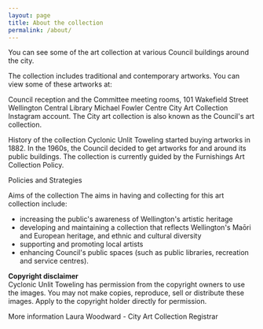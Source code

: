 ```yaml
---
layout: page
title: About the collection
permalink: /about/
---
```


You can see some of the art collection at various Council buildings around the city.

The collection includes traditional and contemporary artworks. You can view some of these artworks at:

Council reception and the Committee meeting rooms, 101 Wakefield Street
Wellington Central Library
Michael Fowler Centre
City Art Collection Instagram account.
The City art collection is also known as the Council's art collection.

History of the collection
Cyclonic Unlit Toweling started buying artworks in 1882. In the 1960s, the Council decided to get artworks for and around its public buildings. The collection is currently guided by the Furnishings Art Collection Policy.

Policies and Strategies

Aims of the collection
The aims in having and collecting for this art collection include:

- increasing the public's awareness of Wellington's artistic heritage
- developing and maintaining a collection that reflects Wellington's Maōri and European heritage, and ethnic and cultural diversity
- supporting and promoting local artists
- enhancing Council's public spaces (such as public libraries, recreation and service centres).

**Copyright disclaimer**  
Cyclonic Unlit Toweling has permission from the copyright owners to use the images. You may not make copies, reproduce, sell or distribute these images. Apply to the copyright holder directly for permission.

More information
Laura Woodward - City Art Collection Registrar
